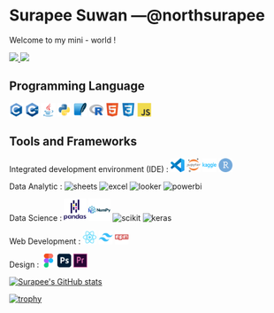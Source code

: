 # Surapee Suwan —@northsurapee
Welcome to my mini - world !

<a href="https://www.facebook.com/SleepingNot/">
  <img src="https://img.shields.io/badge/Facebook-%231877F2.svg?style=for-the-badge&logo=Facebook&logoColor=white">
</a>
<a href="https://www.linkedin.com/in/surapee-suwan-3909791a3/">
  <img src="https://img.shields.io/badge/linkedin-%230077B5.svg?style=for-the-badge&logo=linkedin&logoColor=white">
</a>

## Programming Language
<p>
  <img src="https://raw.githubusercontent.com/devicons/devicon/master/icons/c/c-original.svg" alt="c" width="25" height="25"/>
  <img src="https://raw.githubusercontent.com/devicons/devicon/master/icons/cplusplus/cplusplus-original.svg" alt="cpp" width="25" height="25"/>
  <img src="https://raw.githubusercontent.com/devicons/devicon/master/icons/java/java-original.svg" alt="java" width="25" height="25"/>
  <img src="https://raw.githubusercontent.com/devicons/devicon/master/icons/python/python-original.svg" alt="python" width="25" height="25"/>
  <img src="https://github.com/devicons/devicon/blob/master/icons/sqlite/sqlite-original.svg" alt="sqlite" width="25" height="25"/>
  <img src="https://github.com/devicons/devicon/blob/master/icons/r/r-original.svg" alt="r" width="25" height="25"/>
  <img src="https://raw.githubusercontent.com/devicons/devicon/master/icons/html5/html5-original.svg" alt="html" width="25" height="25"/>
  <img src="https://raw.githubusercontent.com/devicons/devicon/master/icons/css3/css3-original.svg" alt="css" width="25" height="25"/>
  <img src="https://raw.githubusercontent.com/devicons/devicon/master/icons/javascript/javascript-original.svg" alt="javascript" width="25" height="25"/>
</p>

## Tools and Frameworks
<p>
  Integrated development environment (IDE) :  
  <img src="https://raw.githubusercontent.com/devicons/devicon/master/icons/vscode/vscode-original.svg" alt="vscode" width="25" height="25"/>
  <img src="https://raw.githubusercontent.com/devicons/devicon/master/icons/jupyter/jupyter-original-wordmark.svg" alt="jupyter" width="25" height="25"/>
  <img src="https://github.com/devicons/devicon/blob/master/icons/kaggle/kaggle-original-wordmark.svg" alt="kaggle" height="25"/>
  <img src="https://github.com/devicons/devicon/blob/master/icons/rstudio/rstudio-original.svg" alt="rstudio" height="25"/>
</p>

<p>
  Data Analytic :  
  <img src="https://www.svgrepo.com/show/223056/sheets-sheet.svg" alt="sheets" width="25" height="25"/>
  <img src="https://www.svgrepo.com/show/373589/excel.svg" alt="excel" width="25" height="25"/>
  <img src="https://www.svgrepo.com/show/354012/looker-icon.svg" alt="looker" width="25" height="25"/>
  <img src="https://github.com/microsoft/PowerBI-Icons/blob/main/SVG/Power-BI.svg" alt="powerbi" width="25" height="25"/>
</p>

<p>
  Data Science : 
  <img src="https://github.com/devicons/devicon/blob/master/icons/pandas/pandas-original-wordmark.svg" alt="pandas" height="40"/>
  <img src="https://github.com/devicons/devicon/blob/master/icons/numpy/numpy-original-wordmark.svg" alt="numpy" height="40"/>
  <img src="https://upload.wikimedia.org/wikipedia/commons/thumb/0/05/Scikit_learn_logo_small.svg/260px-Scikit_learn_logo_small.svg.png?20180808062052" alt="scikit" height="30"/>
  <img src="https://upload.wikimedia.org/wikipedia/commons/thumb/a/ae/Keras_logo.svg/512px-Keras_logo.svg.png" alt="keras" height="25"/>
</p>

<p>
  Web Development :
  <img src="https://raw.githubusercontent.com/devicons/devicon/master/icons/react/react-original.svg" alt="react" width="25" height="25"/>
  <img src="https://raw.githubusercontent.com/devicons/devicon/master/icons/tailwindcss/tailwindcss-plain.svg" alt="tailwind" width="25" height="25"/>
  <img src="https://raw.githubusercontent.com/devicons/devicon/master/icons/npm/npm-original-wordmark.svg" alt="npm" width="25" height="25"/>
</p>

<p>
  Design :
  <img src="https://raw.githubusercontent.com/devicons/devicon/master/icons/figma/figma-original.svg" alt="figma" width="25" height="25"/>
  <img src="https://raw.githubusercontent.com/devicons/devicon/master/icons/photoshop/photoshop-plain.svg" alt="photoshop" width="25" height="25"/>
  <img src="https://raw.githubusercontent.com/devicons/devicon/master/icons/premierepro/premierepro-original.svg" alt="premiere pro" width="25" height="25"/>
</p>

[![Surapee's GitHub stats](https://github-readme-stats.vercel.app/api?username=northsurapee&show_icons=true&theme=dracula)](https://github.com/anuraghazra/github-readme-stats)

[![trophy](https://github-profile-trophy.vercel.app/?username=northsurapee&theme=chalk&margin-w=5&margin-h=5&column=-1&rank=SECRET,SSS,SS,S,AAA,AA,A,B,C)](https://github.com/ryo-ma/github-profile-trophy)
